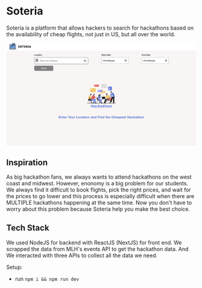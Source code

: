 # Soteria
Soteria is a platform that allows hackers to search for hackathons based on the availability of cheap flights, not just in US, but all over the world.

![Soteria](images/homePage.jpeg)

## Inspiration
As big hackathon fans, we always wants to attend hackathons on the west coast and midwest. However, enonomy is a big problem for our students. We always find it difficult to book flights, pick the right prices, and wait for the prices to go lower and this process is especially difficult when there are MULTIPLE hackathons happening at the same time. Now you don't have to worry about this problem because Soteria help you make the best choice.

## Tech Stack
We used NodeJS for backend with ReactJS (NextJS) for front end. We scrapped the data from MLH's events API to get the hackathon data. And We interacted with three APIs to collect all the data we need.

Setup:
- run ```npm i && npm run dev``` 

